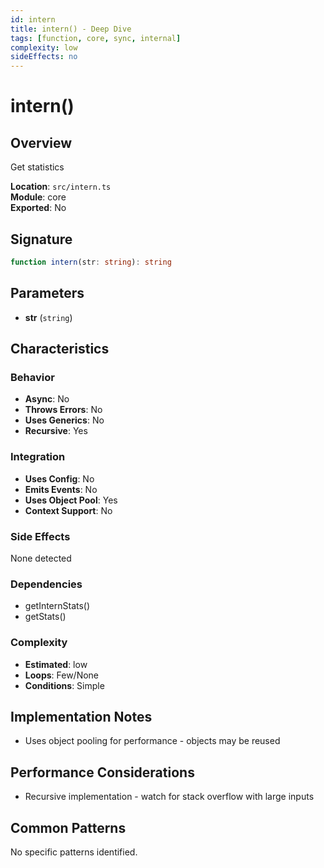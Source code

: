 ```yaml
---
id: intern
title: intern() - Deep Dive
tags: [function, core, sync, internal]
complexity: low
sideEffects: no
---
```


# intern()

## Overview
Get statistics

**Location**: `src/intern.ts`  
**Module**: core  
**Exported**: No  

## Signature
```typescript
function intern(str: string): string
```

## Parameters
- **str** (`string`)

## Characteristics

### Behavior
- **Async**: No
- **Throws Errors**: No
- **Uses Generics**: No
- **Recursive**: Yes

### Integration
- **Uses Config**: No
- **Emits Events**: No
- **Uses Object Pool**: Yes
- **Context Support**: No

### Side Effects
None detected

### Dependencies
- getInternStats()
- getStats()

### Complexity
- **Estimated**: low
- **Loops**: Few/None
- **Conditions**: Simple



## Implementation Notes
- Uses object pooling for performance - objects may be reused

## Performance Considerations
- Recursive implementation - watch for stack overflow with large inputs

## Common Patterns
No specific patterns identified.
